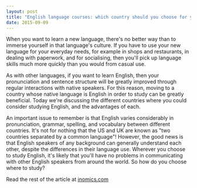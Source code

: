 ```yaml
---
layout: post
title: "English language courses: which country should you choose for your studies?"
date: 2015-09-09
---
```

When you want to learn a new language, there's no better way than to immerse yourself in that language's culture. If you have to use your new language for your everyday needs, for example in shops and restaurants, in dealing with paperwork, and for socialising, then you'll pick up language skills much more quickly than you would from casual use.

As with other languages, if you want to learn English, then your pronunciation and sentence structure will be greatly improved through regular interactions with native speakers. For this reason, moving to a country whose native language is English in order to study can be greatly beneficial. Today we're discussing the different countries where you could consider studying English, and the advantages of each.

An important issue to remember is that English varies considerably in pronunciation, grammar, spelling, and vocabulary between different countries. It's not for nothing that the US and UK are known as "two countries separated by a common language"! However, the good news is that English speakers of any background can generally understand each other, despite the differences in their language use. Wherever you choose to study English, it's likely that you'll have no problems in communicating with other English speakers from around the world. So how do you choose where to study?

Read the rest of the article at [inomics.com](https://inomics.com/english-language-courses-which-country-should-you-choose-your-studies)
